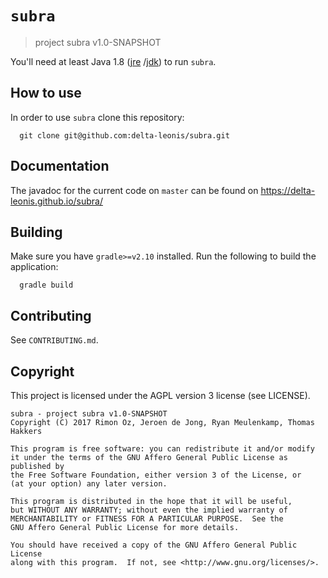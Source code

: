 # `subra`
> project subra v1.0-SNAPSHOT

You'll need at least Java 1.8 ([jre](https://www.java.com/download/)
/[jdk](http://www.oracle.com/technetwork/java/javase/downloads/index-jsp-138363.html)) 
to run `subra`.

## How to use

In order to use `subra` clone this repository:

```
  git clone git@github.com:delta-leonis/subra.git
```

## Documentation

The javadoc for the current code on `master` can be found on https://delta-leonis.github.io/subra/

## Building

Make sure you have `gradle>=v2.10` installed. Run the following to build the application:

```
  gradle build
```

## Contributing

See `CONTRIBUTING.md`.

## Copyright

This project is licensed under the AGPL version 3 license (see LICENSE).

```
subra - project subra v1.0-SNAPSHOT
Copyright (C) 2017 Rimon Oz, Jeroen de Jong, Ryan Meulenkamp, Thomas Hakkers

This program is free software: you can redistribute it and/or modify
it under the terms of the GNU Affero General Public License as published by
the Free Software Foundation, either version 3 of the License, or
(at your option) any later version.

This program is distributed in the hope that it will be useful,
but WITHOUT ANY WARRANTY; without even the implied warranty of
MERCHANTABILITY or FITNESS FOR A PARTICULAR PURPOSE.  See the
GNU Affero General Public License for more details.

You should have received a copy of the GNU Affero General Public License
along with this program.  If not, see <http://www.gnu.org/licenses/>.
```
